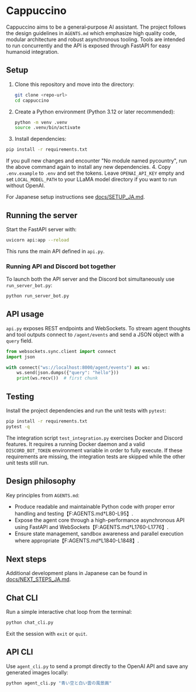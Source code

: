 # Cappuccino

Cappuccino aims to be a general‑purpose AI assistant. The project follows the design guidelines in `AGENTS.md` which emphasize high quality code, modular architecture and robust asynchronous tooling. Tools are intended to run concurrently and the API is exposed through FastAPI for easy humanoid integration.

## Setup
1. Clone this repository and move into the directory:
   ```bash
   git clone <repo-url>
   cd cappuccino
   ```
2. Create a Python environment (Python 3.12 or later recommended):
   ```bash
   python -m venv .venv
   source .venv/bin/activate
   ```
3. Install dependencies:
```bash
pip install -r requirements.txt
```
If you pull new changes and encounter "No module named pycountry", run the above
command again to install any new dependencies.
4. Copy `.env.example` to `.env` and set the tokens. Leave `OPENAI_API_KEY` empty and set `LOCAL_MODEL_PATH` to your LLaMA model directory if you want to run without OpenAI.

For Japanese setup instructions see [docs/SETUP_JA.md](docs/SETUP_JA.md).

## Running the server
Start the FastAPI server with:
```bash
uvicorn api:app --reload
```
This runs the main API defined in `api.py`.

### Running API and Discord bot together
To launch both the API server and the Discord bot simultaneously use
`run_server_bot.py`:

```bash
python run_server_bot.py
```

## API usage
`api.py` exposes REST endpoints and WebSockets. To stream agent thoughts and tool
outputs connect to `/agent/events` and send a JSON object with a `query` field.

```python
from websockets.sync.client import connect
import json

with connect("ws://localhost:8000/agent/events") as ws:
    ws.send(json.dumps({"query": "hello"}))
    print(ws.recv())  # first chunk
```

## Testing
Install the project dependencies and run the unit tests with `pytest`:
```bash
pip install -r requirements.txt
pytest -q
```

The integration script `test_integration.py` exercises Docker and Discord
features. It requires a running Docker daemon and a valid `DISCORD_BOT_TOKEN`
environment variable in order to fully execute. If these requirements are
missing, the integration tests are skipped while the other unit tests still run.

## Design philosophy
Key principles from `AGENTS.md`:
- Produce readable and maintainable Python code with proper error handling and testing【F:AGENTS.md†L80-L95】.
- Expose the agent core through a high-performance asynchronous API using FastAPI and WebSockets【F:AGENTS.md†L1760-L1776】.
- Ensure state management, sandbox awareness and parallel execution where appropriate【F:AGENTS.md†L1840-L1848】.
## Next steps
Additional development plans in Japanese can be found in [docs/NEXT_STEPS_JA.md](docs/NEXT_STEPS_JA.md).


## Chat CLI
Run a simple interactive chat loop from the terminal:
```bash
python chat_cli.py
```
Exit the session with `exit` or `quit`.

## API CLI
Use `agent_cli.py` to send a prompt directly to the OpenAI API and save any
generated images locally:

```bash
python agent_cli.py "青い空と白い雲の風景画"
```
